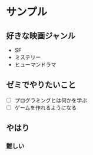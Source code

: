 # サンプル
## 好きな映画ジャンル
- SF
- ミステリー
- ヒューマンドラマ

## ゼミでやりたいこと
- [ ] プログラミングとは何かを学ぶ
- [ ] ゲームを作れるようになる

## やはり
### 難しい
